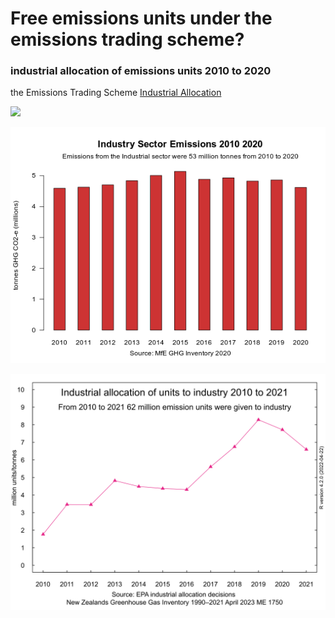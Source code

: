 # Free emissions units under the emissions trading scheme?

### industrial allocation of emissions units 2010 to 2020

the Emissions Trading Scheme [Industrial Allocation](https://www.epa.govt.nz/industry-areas/emissions-trading-scheme/industrial-allocations/)

![](NZsteel-Allocation-GHGs-line-2010-2020-720by540v1.svg) 


![](Industry-Emissions-2010-2020-560by420-v1.png)

![](Industrial-Allocation-line-2010-2020-720-540-v1.svg)

